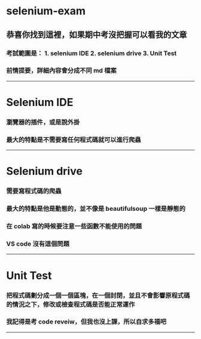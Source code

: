 # selenium-exam
## 恭喜你找到這裡，如果期中考沒把握可以看我的文章
### 考試範圍是： 1. selenium IDE 2. selenium drive 3. Unit Test
### 前情提要，詳細內容會分成不同 md 檔案
---
# Selenium IDE
### 瀏覽器的插件，或是說外掛
### 最大的特點是不需要寫任何程式碼就可以進行爬蟲
---
# Selenium drive
### 需要寫程式碼的爬蟲
### 最大的特點是他是動態的，並不像是  beautifulsoup 一樣是靜態的
### 在 colab 寫的時候要注意一些函數不能使用的問題
### VS code 沒有這個問題
---
# Unit Test
### 把程式碼劃分成一個一個區塊，在一個封閉，並且不會影響原程式碼的情況之下，修改或檢查程式碼是否能正常運作
### 我記得是考 code reveiw，但我也沒上課，所以自求多福吧
---
